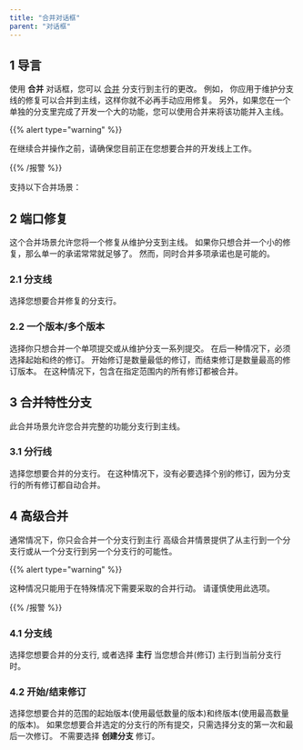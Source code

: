 ```yaml
---
title: "合并对话框"
parent: "对话框"
---
```


## 1 导言

使用 **合并** 对话框，您可以 [合并](version-control) 分支行到主行的更改。 例如， 你应用于维护分支线的修复可以合并到主线，这样你就不必再手动应用修复。 另外，如果您在一个单独的分支里完成了开发一个大的功能，您可以使用合并来将该功能并入主线。

{{% alert type="warning" %}}

在继续合并操作之前，请确保您目前正在您想要合并的开发线上工作。

{{% /报警 %}}

支持以下合并场景：

## 2 端口修复

这个合并场景允许您将一个修复从维护分支到主线。 如果你只想合并一个小的修复，那么单一的承诺常常就足够了。 然而，同时合并多项承诺也是可能的。

### 2.1 分支线

选择您想要合并修复的分支行。

### 2.2 一个版本/多个版本

选择你只想合并一个单项提交或从维护分支一系列提交。 在后一种情况下，必须选择起始和终的修订。 开始修订是数量最低的修订，而结束修订是数量最高的修订版本。 在这种情况下，包含在指定范围内的所有修订都被合并。

## 3 合并特性分支

此合并场景允许您合并完整的功能分支行到主线。

### 3.1 分行线

选择您想要合并的分支行。 在这种情况下，没有必要选择个别的修订，因为分支行的所有修订都自动合并。

## 4 高级合并

通常情况下，你只会合并一个分支行到主行 高级合并情景提供了从主行到一个分支行或从一个分支行到另一个分支行的可能性。

 {{% alert type="warning" %}}

这种情况只能用于在特殊情况下需要采取的合并行动。 请谨慎使用此选项。

{{% /报警 %}}

### 4.1 分支线

选择您想要合并的分支行, 或者选择 **主行** 当您想合并(修订) 主行到当前分支行时。

### 4.2 开始/结束修订

选择您想要合并的范围的起始版本(使用最低数量的版本)和终版本(使用最高数量的版本)。 如果您想要合并选定的分支行的所有提交，只需选择分支的第一次和最后一次修订。 不需要选择 **创建分支** 修订。
